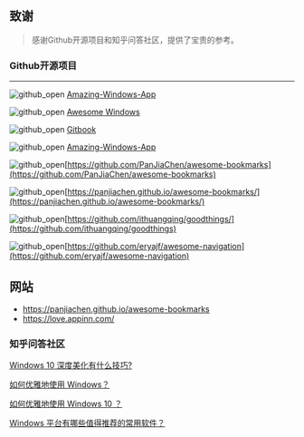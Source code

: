 ## 致谢

> 感谢Github开源项目和知乎问答社区，提供了宝贵的参考。

### Github开源项目

***

![github_open](https://gitbook07.oss-cn-hangzhou.aliyuncs.com/github_open.svg) [Amazing-Windows-App](https://amazing-apps.gitbook.io/windows-apps-that-amaze-us)

![github_open](https://gitbook07.oss-cn-hangzhou.aliyuncs.com/github_open.svg) [Awesome Windows](https://github.com/Awesome-Windows/Awesome)

![github_open](https://gitbook07.oss-cn-hangzhou.aliyuncs.com/github_open.svg) [Gitbook](https://gitbookio.gitbooks.io/documentation/index.html)

![github_open](https://gitbook07.oss-cn-hangzhou.aliyuncs.com/github_open.svg) [Amazing-Windows-App](https://amazing-apps.gitbook.io/windows-apps-that-amaze-us)

![github_open](https://gitbook07.oss-cn-hangzhou.aliyuncs.com/github_open.svg)[https://github.com/PanJiaChen/awesome-bookmarks](https://github.com/PanJiaChen/awesome-bookmarks)

![github_open](https://gitbook07.oss-cn-hangzhou.aliyuncs.com/github_open.svg)[https://panjiachen.github.io/awesome-bookmarks/](https://panjiachen.github.io/awesome-bookmarks/)

![github_open](https://gitbook07.oss-cn-hangzhou.aliyuncs.com/github_open.svg)[https://github.com/ithuangqing/goodthings/](https://github.com/ithuangqing/goodthings)


![github_open](https://gitbook07.oss-cn-hangzhou.aliyuncs.com/github_open.svg)[https://github.com/eryajf/awesome-navigation](https://github.com/eryajf/awesome-navigation)

## 网站

- https://panjiachen.github.io/awesome-bookmarks
- https://love.appinn.com/

### 知乎问答社区

[Windows 10 深度美化有什么技巧?](https://www.zhihu.com/question/39002007)

[如何优雅地使用 Windows？](https://www.zhihu.com/question/20491886)

[如何优雅地使用 Windows 10 ？](https://www.zhihu.com/question/32129337)

[Windows 平台有哪些值得推荐的常用软件？](https://www.zhihu.com/question/22109444)